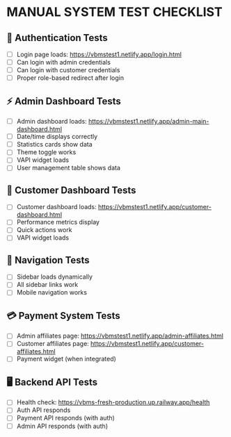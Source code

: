# MANUAL SYSTEM TEST CHECKLIST

## 🔐 Authentication Tests
- [ ] Login page loads: https://vbmstest1.netlify.app/login.html
- [ ] Can login with admin credentials
- [ ] Can login with customer credentials
- [ ] Proper role-based redirect after login

## ⚡ Admin Dashboard Tests
- [ ] Admin dashboard loads: https://vbmstest1.netlify.app/admin-main-dashboard.html
- [ ] Date/time displays correctly
- [ ] Statistics cards show data
- [ ] Theme toggle works
- [ ] VAPI widget loads
- [ ] User management table shows data

## 👤 Customer Dashboard Tests
- [ ] Customer dashboard loads: https://vbmstest1.netlify.app/customer-dashboard.html
- [ ] Performance metrics display
- [ ] Quick actions work
- [ ] VAPI widget loads

## 🔗 Navigation Tests
- [ ] Sidebar loads dynamically
- [ ] All sidebar links work
- [ ] Mobile navigation works

## 💳 Payment System Tests
- [ ] Admin affiliates page: https://vbmstest1.netlify.app/admin-affiliates.html
- [ ] Customer affiliates page: https://vbmstest1.netlify.app/customer-affiliates.html
- [ ] Payment widget (when integrated)

## 🖥️ Backend API Tests
- [ ] Health check: https://vbms-fresh-production.up.railway.app/health
- [ ] Auth API responds
- [ ] Payment API responds (with auth)
- [ ] Admin API responds (with auth)
